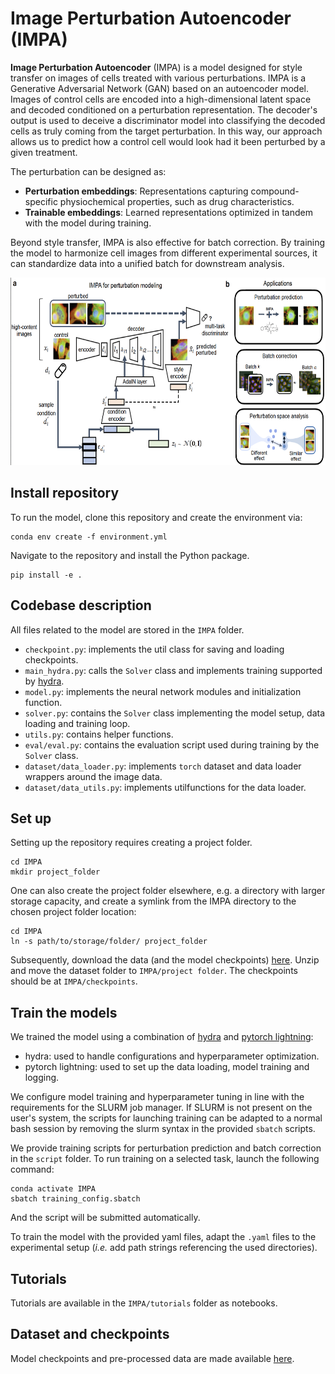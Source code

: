# Image Perturbation Autoencoder (IMPA)

**Image Perturbation Autoencoder** (IMPA) is a model designed for style transfer on images of cells treated with various perturbations. IMPA is a Generative Adversarial Network (GAN) based on an autoencoder model. Images of control cells are encoded into a high-dimensional latent space and decoded conditioned on a perturbation representation. The decoder's output is used to deceive a discriminator model into classifying the decoded cells as truly coming from the target perturbation. In this way, our approach allows us to predict how a control cell would look had it been perturbed by a given treatment. 

The perturbation can be designed as:

- **Perturbation embeddings**: Representations capturing compound-specific physiochemical properties, such as drug characteristics.  
- **Trainable embeddings**: Learned representations optimized in tandem with the model during training.

Beyond style transfer, IMPA is also effective for batch correction. By training the model to harmonize cell images from different experimental sources, it can standardize data into a unified batch for downstream analysis.

<p align="center">
  <img src="https://github.com/theislab/IMPA/blob/main/docs/IMPA.png" width="700" height="300">
</p>

## Install repository 
To run the model, clone this repository and create the environment via:

```
conda env create -f environment.yml
```

Navigate to the repository and install the Python package. 

```
pip install -e .
```

## Codebase description 
All files related to the model are stored in the  `IMPA` folder. 

* `checkpoint.py`: implements the util class for saving and loading checkpoints.
* `main_hydra.py`: calls the `Solver` class and implements training supported by [hydra](https://hydra.cc/docs/1.3/intro/).
* `model.py`: implements the neural network modules and initialization function.
* `solver.py`: contains the `Solver` class implementing the model setup, data loading and training loop.
* `utils.py`: contains helper functions.
* `eval/eval.py`: contains the evaluation script used during training by the `Solver` class.
* `dataset/data_loader.py`: implements `torch` dataset and data loader wrappers around the image data.
* `dataset/data_utils.py`: implements utilfunctions for the data loader.

## Set up

Setting up the repository requires creating a project folder. 

```
cd IMPA
mkdir project_folder
```

One can also create the project folder elsewhere, e.g. a directory with larger storage capacity, and create a symlink from the IMPA directory to the chosen project folder location:

```
cd IMPA
ln -s path/to/storage/folder/ project_folder
```

Subsequently, download the data (and the model checkpoints) [here](https://zenodo.org/record/8307629). Unzip and move the dataset folder to `IMPA/project folder`. The checkpoints should be at `IMPA/checkpoints`.
 
## Train the models

We trained the model using a combination of [hydra](https://hydra.cc/docs/1.3/intro/) and [pytorch lightning](https://lightning.ai/docs/pytorch/stable/):
* hydra: used to handle configurations and hyperparameter optimization.
* pytorch lightning: used to set up the data loading, model training and logging.  

We configure model training and hyperparameter tuning in line with the requirements for the SLURM job manager. If SLURM is not present on the user's system, the scripts for launching training can be adapted to a normal bash session by removing the slurm syntax in the provided `sbatch` scripts.

We provide training scripts for perturbation prediction and batch correction in the `script` folder. To run training on a selected task, launch the following command:

```
conda activate IMPA
sbatch training_config.sbatch
```

And the script will be submitted automatically. 

To train the model with the provided yaml files, adapt the `.yaml` files to the experimental setup (*i.e.* add path strings referencing the used directories).

## Tutorials 
Tutorials are available in the `IMPA/tutorials` folder as notebooks.

## Dataset and checkpoints
Model checkpoints and pre-processed data are made available [here](https://zenodo.org/record/8307629).
